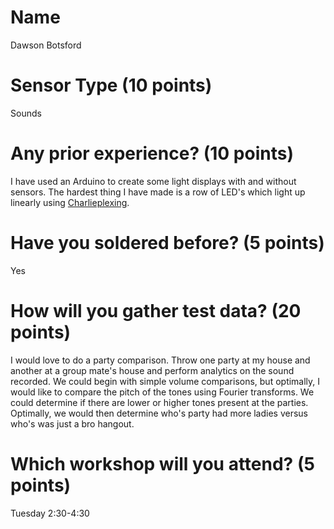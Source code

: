 # Name
Dawson Botsford

# Sensor Type (10 points)
Sounds

# Any prior experience? (10 points)
I have used an Arduino to create some light displays with and without sensors. The hardest thing I have made is a row of LED's which light up linearly using [Charlieplexing](http://en.wikipedia.org/wiki/Charlieplexing).

# Have you soldered before? (5 points)
Yes

# How will you gather test data? (20 points)
I would love to do a party comparison. Throw one party at my house and another at a group mate's house and perform analytics on the sound recorded. We could begin with simple volume comparisons, but optimally, I would like to compare the pitch of the tones using Fourier transforms. We could determine if there are lower or higher tones present at the parties. Optimally, we would then determine who's party had more ladies versus who's was just a bro hangout.

# Which workshop will you attend? (5 points)
Tuesday 2:30-4:30
